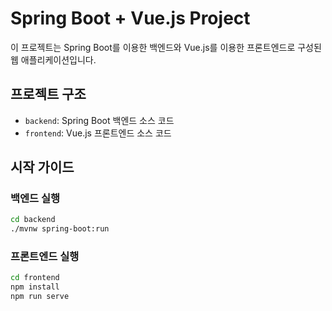# Spring Boot + Vue.js Project

이 프로젝트는 Spring Boot를 이용한 백엔드와 Vue.js를 이용한 프론트엔드로 구성된 웹 애플리케이션입니다.

## 프로젝트 구조

- `backend`: Spring Boot 백엔드 소스 코드
- `frontend`: Vue.js 프론트엔드 소스 코드

## 시작 가이드

### 백엔드 실행

```bash
cd backend
./mvnw spring-boot:run
```

### 프론트엔드 실행

```bash
cd frontend
npm install
npm run serve
``` 